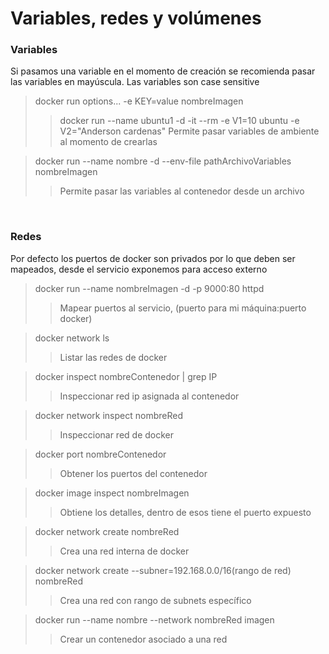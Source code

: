 # Variables, redes y volúmenes


### Variables

Si pasamos una variable en el momento de creación se recomienda pasar las variables en mayúscula.
Las variables son case sensitive

> docker run options... -e KEY=value nombreImagen
>> docker run --name ubuntu1 -d -it --rm -e V1=10 ubuntu -e V2="Anderson cardenas"
>> Permite pasar variables de ambiente al momento de crearlas

> docker run --name nombre -d --env-file pathArchivoVariables nombreImagen
>> Permite pasar las variables al contenedor desde un archivo

<br>

### Redes

Por defecto los puertos de docker son privados por lo que deben ser mapeados, desde el servicio 
exponemos para acceso externo

> docker run --name nombreImagen -d -p 9000:80 httpd
>> Mapear puertos al servicio, (puerto para mi máquina:puerto docker)

> docker network ls
>> Listar las redes de docker

> docker inspect nombreContenedor | grep IP
>> Inspeccionar red ip asignada al contenedor

> docker network inspect nombreRed
>> Inspeccionar red de docker

> docker port nombreContenedor
>> Obtener los puertos del contenedor

> docker image inspect nombreImagen
>> Obtiene los detalles, dentro de esos tiene el puerto expuesto

> docker network create nombreRed
>> Crea una red interna de docker

> docker network create --subner=192.168.0.0/16(rango de red) nombreRed
>> Crea una red con rango de subnets específico

> docker run --name nombre --network nombreRed imagen
>> Crear un contenedor asociado a una red

> 
>> 

> 
>> 